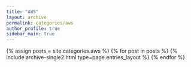 ```yaml
---
title: "AWS"
layout: archive
permalink: categories/aws
author_profile: true
sidebar_main: true
---
```


{% assign posts = site.categories.aws %}
{% for post in posts %} 
    {% include archive-single2.html type=page.entries_layout %}
{% endfor %}

